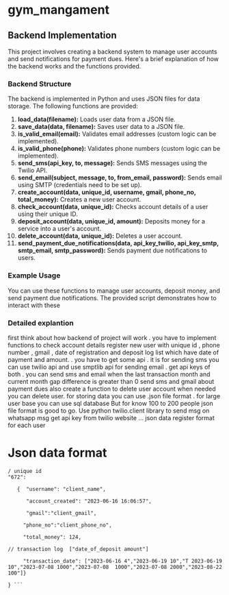 # gym_mangament


## Backend Implementation

This project involves creating a backend system to manage user accounts and send notifications for payment dues. Here's a brief explanation of how the backend works and the functions provided.

### Backend Structure

The backend is implemented in Python and uses JSON files for data storage. The following functions are provided:

1. **load_data(filename):** Loads user data from a JSON file.
2. **save_data(data, filename):** Saves user data to a JSON file.
3. **is_valid_email(email):** Validates email addresses (custom logic can be implemented).
4. **is_valid_phone(phone):** Validates phone numbers (custom logic can be implemented).
5. **send_sms(api_key, to, message):** Sends SMS messages using the Twilio API.
6. **send_email(subject, message, to, from_email, password):** Sends email using SMTP (credentials need to be set up).
7. **create_account(data, unique_id, username, gmail, phone_no, total_money):** Creates a new user account.
8. **check_account(data, unique_id):** Checks account details of a user using their unique ID.
9. **deposit_account(data, unique_id, amount):** Deposits money for a service into a user's account.
10. **delete_account(data, unique_id):** Deletes a user account.
11. **send_payment_due_notifications(data, api_key_twilio, api_key_smtp, smtp_email, smtp_password):** Sends payment due notifications to users.

### Example Usage

You can use these functions to manage user accounts, deposit money, and send payment due notifications. The provided script demonstrates how to interact with these


### Detailed explantion

first think about how backend of project will work . 
you have to implement functions to check account details  register new user with unique id , phone number , gmail  , date of registration and deposit log list which have date of payment  and  amount.  . you have to get some api . it is for sending sms you can use twilio api and use smptlib  api for sending email . get api keys of both . you can send sms and email when the last transaction  month and current month gap difference  is greater than 0 send sms and gmail about payment dues also create a function to delete user account when needed you can delete user. for storing data you can use .json file format . for large user base you can use sql database But for know 100 to 200 people json file format is good to go. Use python twilio.client  library to send msg on whatsapp msg get  api  key from twilio website  ...
json data register format for each user

# Json data format

```
/ unique id
"672": 

   {  "username": "client_name",

      "account_created": "2023-06-16 16:06:57",

      "gmail":"client_gmail", 

     "phone_no":"client_phone_no",

     "total_money": 124,

// transaction log  ["date_of_deposit amount"]

     "transaction_date": ["2023-06-16 4","2023-06-19 10","T 2023-06-19 10","2023-07-08 1000","2023-07-08  1000","2023-07-08 2000","2023-08-22 100"]}

} ```


